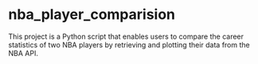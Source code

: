 # nba_player_comparision
This project is a Python script that enables users to compare the career statistics of two NBA players by retrieving and plotting their data from the NBA API.
